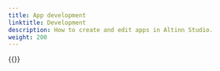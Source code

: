 ```yaml
---
title: App development
linktitle: Development
description: How to create and edit apps in Altinn Studio.
weight: 200
---
```


{{<children>}}
  

